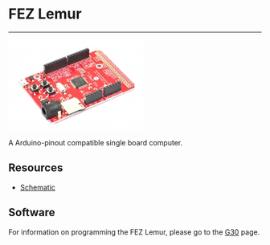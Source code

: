 # FEZ Lemur
---
![FEZ Lemur](images/fez-lemur.jpg)

A Arduino-pinout compatible single board computer.

## Resources

* [Schematic](http://files.ghielectronics.com/downloads/Schematics/FEZ/FEZ%20Lemur%20Schematic.pdf)

## Software

For information on programming the FEZ Lemur, please go to the [G30](../../../hardware/scm/g30.md) page.
